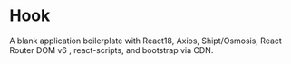 # Hook 

A blank application boilerplate with React18, Axios, Shipt/Osmosis,
React Router DOM v6 , react-scripts, and bootstrap via CDN.

